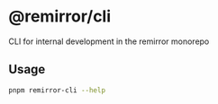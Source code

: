 # @remirror/cli

CLI for internal development in the remirror monorepo

## Usage

```bash
pnpm remirror-cli --help
```
